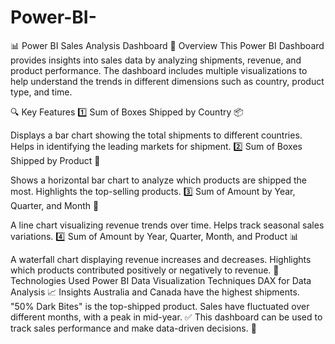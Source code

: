 # Power-BI-
📊 Power BI Sales Analysis Dashboard 📌 Overview This Power BI Dashboard provides insights into sales data by analyzing shipments, revenue, and product performance. The dashboard includes multiple visualizations to help understand the trends in different dimensions such as country, product type, and time.

🔍 Key Features 1️⃣ Sum of Boxes Shipped by Country 📦

Displays a bar chart showing the total shipments to different countries. Helps in identifying the leading markets for shipment. 2️⃣ Sum of Boxes Shipped by Product 🍫

Shows a horizontal bar chart to analyze which products are shipped the most. Highlights the top-selling products. 3️⃣ Sum of Amount by Year, Quarter, and Month 📅

A line chart visualizing revenue trends over time. Helps track seasonal sales variations. 4️⃣ Sum of Amount by Year, Quarter, Month, and Product 📊

A waterfall chart displaying revenue increases and decreases. Highlights which products contributed positively or negatively to revenue. 📌 Technologies Used Power BI Data Visualization Techniques DAX for Data Analysis 📈 Insights Australia and Canada have the highest shipments. "50% Dark Bites" is the top-shipped product. Sales have fluctuated over different months, with a peak in mid-year. ✅ This dashboard can be used to track sales performance and make data-driven decisions. 🚀
